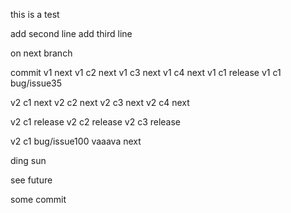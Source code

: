 this is a test

add second line
add third line

on next branch

commit v1 next
v1 c2 next
v1 c3 next
v1 c4 next 
v1 c1 release
v1 c1 bug/issue35

v2 c1 next
v2 c2 next
v2 c3 next
v2 c4 next

v2 c1 release
v2 c2 release
v2 c3 release

v2 c1 bug/issue100
vaaava
next


ding
sun

see future


some commit
